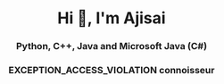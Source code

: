 <h1 align="center">Hi 👋, I'm Ajisai</h1>
<h3 align="center">Python, C++, Java and Microsoft Java (C#)</h3>
<h3 align="center">EXCEPTION_ACCESS_VIOLATION connoisseur</h3>
